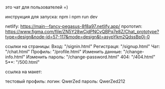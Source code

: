 это чат для пользователей =)

инструкция для запуска:
npm i 
npm run dev

netlify: https://main--fancy-pegasus-8f8a97.netlify.app/
прототип: https://www.figma.com/file/ZN5Y28wCjdPNCvQBPq7e8Z/Chat_prototype?type=design&node-id=57-117&mode=design&t=asypYkm2QdssBp0j-0

ссылки на страницы:
Вход: "/signin.html"
Регистраця: "/signup.html"
Чат: "/chat.html"
Профиль: "/profile.html"
Изменить данные: "/change-info.html"
Изменить пароль: "/change-password.html"
404: "/404.html"
5**: "/500.html"

ссылка на макет: 

тестовый профиль:
логин: QwerZed
пароль: QwerZed212
